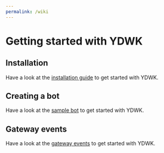 ```yaml
---
permalink: /wiki
---
```


# Getting started with YDWK

## Installation

Have a look at the [installation guide](/wiki/getting-started/installation) to get started with YDWK.

## Creating a bot

Have a look at the [sample bot](/wiki/getting-started/sample) to get started with YDWK.

## Gateway events

Have a look at the [gateway events](/wiki/gateway-events/README) to get started with YDWK.